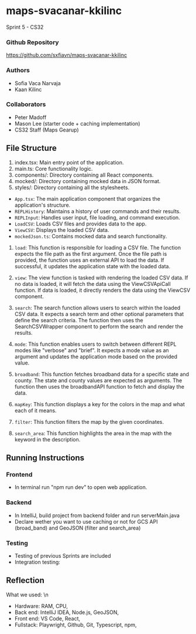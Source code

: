 # maps-svacanar-kkilinc

Sprint 5 - CS32

### Github Repository

https://github.com/sxfiavn/maps-svacanar-kkilinc

### Authors

- Sofia Vaca Narvaja
- Kaan Kilinc

### Collaborators

- Peter Madoff
- Mason Lee (starter code + caching implementation)
- CS32 Staff (Maps Gearup)

## File Structure

1. index.tsx: Main entry point of the application.
2. main.ts: Core functionality logic.
3. components/: Directory containing all React components.
4. mocked/: Directory containing mocked data in JSON format.
5. styles/: Directory containing all the stylesheets.

- `App.tsx`: The main application component that organizes the application's structure.
- `REPLHistory`: Maintains a history of user commands and their results.
- `REPLInput`: Handles user input, file loading, and command execution.
- `LoadCSV`: Loads CSV files and provides data to the app.
- `ViewCSV`: Displays the loaded CSV data.
- `mockedJson.ts`: Contains mocked data and search functionality.

1. `load`:
   This function is responsible for loading a CSV file. The function expects the file path as the first argument. Once the file path is provided, the function uses an external API to load the data. If successful, it updates the application state with the loaded data.

2. `view`:
   The view function is tasked with rendering the loaded CSV data. If no data is loaded, it will fetch the data using the ViewCSVApiCall function. If data is loaded, it directly renders the data using the ViewCSV component.

3. `search`:
   The search function allows users to search within the loaded CSV data. It expects a search term and other optional parameters that define the search criteria. The function then uses the SearchCSVWrapper component to perform the search and render the results.

4. `mode`:
   This function enables users to switch between different REPL modes like "verbose" and "brief". It expects a mode value as an argument and updates the application mode based on the provided value.

5. `broadband`:
   This function fetches broadband data for a specific state and county. The state and county values are expected as arguments. The function then uses the broadbandAPI function to fetch and display the data.

6. `mapKey`:
   This function displays a key for the colors in the map and what each of it means.

7. `filter`:
   This function filters the map by the given coordinates.

8. `search_area`:
   This function highlights the area in the map with the keyword in the description.

## Running Instructions

### Frontend

- In terminal run "npm run dev" to open web application.

### Backend

- In IntelliJ, build project from backend folder and run serverMain.java
- Declare wether you want to use caching or not for GCS API (broad_band) and GeoJSON (filter and search_area)

### Testing

- Testing of previous Sprints are included
- Integration testing:

## Reflection

What we used: \n

- Hardware: RAM, CPU,
- Back end: IntelliJ IDEA, Node.js, GeoJSON,
- Front end: VS Code, React,
- Fullstack: Playwright, Github, Git, Typescript, npm,
